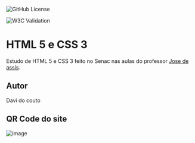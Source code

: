![GitHub License](https://img.shields.io/github/license/davicouto530/site?style=for-the-badge)

![W3C Validation](https://img.shields.io/w3c-validation/html?targetUrl=https%3A%2F%2Fdavicouto530.github.io%2FMuayThai%2F)

# HTML 5 e CSS 3
Estudo de HTML 5 e CSS 3 feito no Senac nas aulas do professor <a href="https://github.com/professorjosedeassis">Jose de assis</a>.
## Autor 
Davi do couto
## QR Code do site 
![image](https://github.com/user-attachments/assets/9a8c6746-9a7c-4dca-b88c-72d4a5bf50aa)

